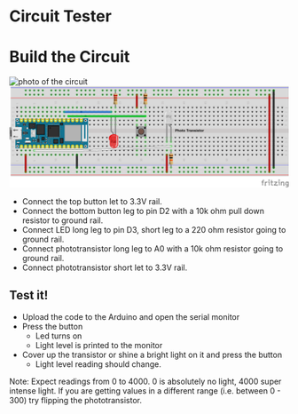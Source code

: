 # Circuit Tester

# Build the Circuit
![photo of the circuit](circuit_photo.png)
![fritzing diagram](circuit.png)

- Connect the top button let to 3.3V rail.
- Connect the bottom button leg to pin D2 with a 10k ohm pull down resistor to ground rail.
- Connect LED long leg to pin D3, short leg to a  220 ohm resistor going to ground rail.
- Connect phototransistor long leg to A0 with a 10k ohm resistor going to ground rail.
- Connect phototransistor short let to 3.3V rail.

## Test it!
- Upload the code to the Arduino and open the serial monitor
- Press the button
  - Led turns on
  - Light level is printed to the monitor
- Cover up the transistor or shine a bright light on it and press the button
  - Light level reading should change.

Note: 
Expect readings from 0 to 4000. 0 is absolutely no light, 4000 super intense light. If you are getting values in a different range (i.e. between 0 - 300) try flipping the phototransistor.
